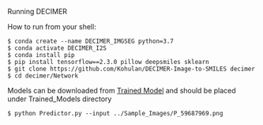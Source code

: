 Running DECIMER

How to run from your shell:

   
    $ conda create --name DECIMER_IMGSEG python=3.7
    $ conda activate DECIMER_I2S
    $ conda install pip
    $ pip install tensorflow==2.3.0 pillow deepsmiles sklearn
    $ git clone https://github.com/Kohulan/DECIMER-Image-to-SMILES decimer
    $ cd decimer/Network

Models can be downloaded from [Trained Model](https://storage.googleapis.com/decimer_weights/Trained_Models.zip) and should be placed under Trained_Models directory

    
    $ python Predictor.py --input ../Sample_Images/P_59687969.png
    
